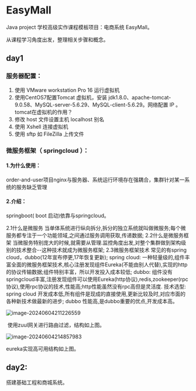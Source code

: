 # EasyMall
Java project 学校高级实作课程模板项目：电商系统  EasyMall。

从课程学习角度出发，整理相关步骤和概念。

## day1

### 服务器配置：

1. 使用 VMware workstation Pro 16 运行虚拟机
2. 使用CentOS7配置Tomcat 虚拟机，安装 jdk1.8.0、apache-tomcat-9.0.58、MySQL-server-5.6.29、MySQL-client-5.6.29。网络配置 IP 。tomcat在虚拟机的作用？
3. 修改 host 文件设置主机 localhost 别名
4. 使用 Xshell 连接虚拟机
5. 使用 sftp 如 FileZilla 上传文件

### 微服务框架（ springcloud ）：

#### 1.为什么使用：

order-and-user项目nginx与服务器、系统运行环境存在强耦合，集群针对某一系统的服务缺乏管理

#### 2.介绍：

springboot( boot 启动)依靠与springcloud。

2.1什么是微服务
当单体系统进行纵向拆分,拆分的独立系统就叫做微服务;每个微服务都专注于一个功能领域,之间通过服务调用获取,传递数据;
2.2什么是微服务框架
当微服务特别庞大的时候,就需要从管理.监控角度出发,对整个集群做到架构级别的技术整合--这种技术就成为微服务框架;
2.3微服务框架技术
常见的有spring cloud，dubbo(12年宣布停更,17年恢复更新);
spring cloud: 一种轻量级的,组件丰富全面的微服务框架技术,核心注册发现组件Eureka(不能由别人代替),实现的http的协议传输数据;组件特别丰富，所以开发投入成本较低;
dubbo: 组件没有springcloud丰富,注册发现组件可以使用Eureka(http协议),redis,zookeeper(rpc协议),使用rpc协议的技术,性能高;http性能虽然没有rpc高但是灵活度.
技术选型: spring cloud 开发成本低,所有组件是现成的直接使用,更新比较及时,对应市面的各种新技术做最新的进步;
dubbo 性能高,是dubbo重要的优点,开发成本高。



![image-20240604211226559](C:\Users\86136\workspace\EasyMall\zuul-eureka.png)

​	使用zuul网关进行路由过滤，结构如上图。

![image-20240604214857983](C:\Users\86136\workspace\EasyMall\eureka高可用集群.png)

eureka实现高可用结构如上图。

## day2:

搭建基础工程和商城系统。






